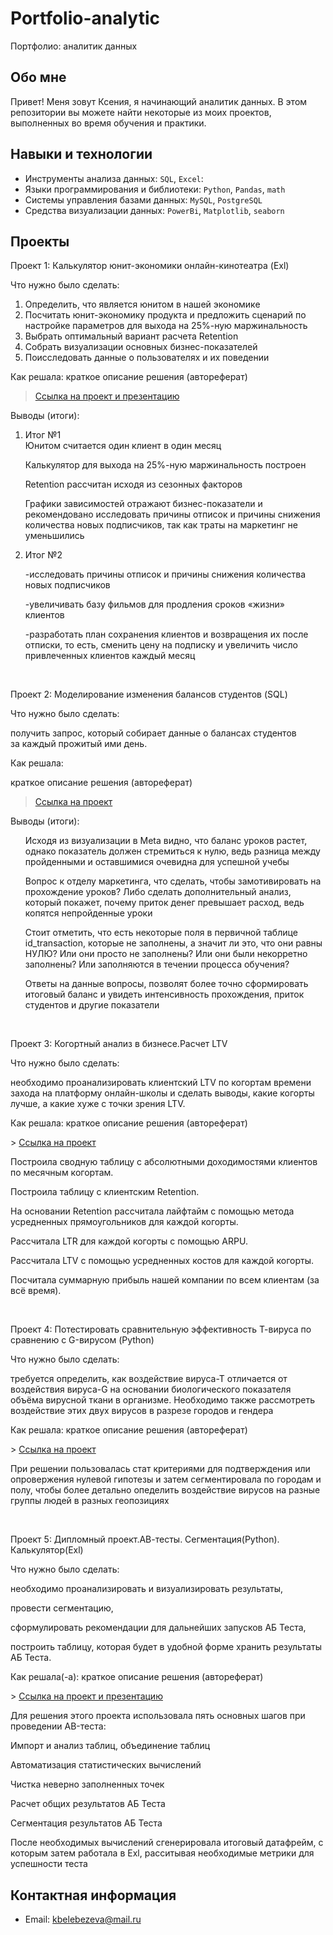 # Portfolio-analytic
Портфолио: аналитик данных

## Обо мне

Привет! Меня зовут Ксения, я начинающий аналитик данных. 
В этом репозитории вы можете найти некоторые из моих проектов, выполненных во время обучения и практики.
<br>

## Навыки и технологии
- Инструменты анализа данных: ``SQL``, ``Excel``: 
- Языки программирования и библиотеки: ``Python``, ``Pandas``, ``math`` 
- Системы управления базами данных: ``MySQL``, ``PostgreSQL``
- Средства визуализации данных: ``PowerBi``, ``Matplotlib``, ``seaborn``




## Проекты
 
<p> Проект 1: Калькулятор юнит-экономики онлайн-кинотеатра (Exl)</p>
<p>Что нужно было сделать:<p>
<ol>
  <li>Определить, что является юнитом в нашей экономике</li>
  <li>Посчитать юнит-экономику продукта и предложить сценарий по настройке параметров для выхода на 25%-ную маржинальность</li>
  <li>Выбрать оптимальный вариант расчета Retention</li>
  <li>Собрать визуализации основных бизнес-показателей</li>
  <li>Поисследовать данные о пользователях и их поведении</li>
</ol>

<p>Как решала: краткое описание решения (автореферат)<p>

> <a href="https://drive.google.com/drive/folders/1AqPSKrFcUSQbLViHThlHRmZAZFQ5_2A0?usp=sharing" >Ссылка на проект и презентацию </a>

<p>Выводы (итоги):<p>
<ol>
  <li>Итог №1</li>
 Юнитом считается один клиент в один месяц<p>
 Калькулятор для выхода на 25%-ную маржинальность построен<p>
 Retention рассчитан исходя из сезонных факторов<p>
 Графики зависимостей отражают бизнес-показатели и рекомендовано исследовать причины отписок и причины снижения количества новых   подписчиков, так как траты на маркетинг не уменьшились
 
  <li>Итог №2</li>
  
-исследовать причины отписок и причины снижения количества новых подписчиков<p>
-увеличивать базу фильмов для продления сроков «жизни» клиентов<p>
-разработать план сохранения клиентов и возвращения их после отписки, то есть, сменить цену на подписку и увеличить число привлеченных клиентов каждый месяц
</ol>

<br> 

<p>Проект 2: Моделирование изменения балансов студентов (SQL)</p> 
<p>Что нужно было сделать:<p>
получить запрос, который собирает данные о балансах студентов за каждый прожитый ими день.<p>
 
<p>Как решала:<p>
 краткое описание решения (автореферат)<p>

> <a href="https://docs.google.com/document/d/1XXtFr-eTYJGuyeOXvORakBPy3ly798Kt/edit?usp=sharing&ouid=117285085431310573422&rtpof=true&sd=true">Ссылка на проект</a>

<p>Выводы (итоги):<p>
<ol>
   Исходя из визуализации в Meta видно, что баланс уроков растет, однако показатель должен стремиться к нулю, ведь разница между пройденными и оставшимися очевидна для успешной учебы<p>
   Вопрос к отделу маркетинга, что сделать, чтобы замотивировать на прохождение уроков? Либо сделать дополнительный анализ, который покажет, почему приток денег превышает расход, ведь копятся непройденные уроки<p>
   Стоит отметить, что есть некоторые поля в первичной таблице id_transaction, которые не заполнены, а значит ли это, что они равны НУЛЮ? Или они просто не заполнены? Или они были некорретно заполнены? Или заполняются в течении процесса обучения?<p>
 
Ответы на данные вопросы, позволят более точно сформировать итоговый баланс и увидеть интенсивность прохождения, приток студентов и другие показатели 
</ol>

<br> 

<p>Проект 3: Когортный анализ в бизнесе.Расчет LTV</p> 
<p>Что нужно было сделать:<p>
необходимо проанализировать клиентский LTV по когортам времени захода на платформу онлайн-школы и сделать выводы, какие когорты лучше, а какие хуже с точки зрения LTV.<p>
 
<p>Как решала: краткое описание решения (автореферат)<p>
 > <a href="https://docs.google.com/spreadsheets/d/1eqFc4mBZPau58UndphtXhY-_f4g9i4M8/edit?usp=sharing&ouid=117285085431310573422&rtpof=true&sd=true">Ссылка на проект</a>
 
Построила сводную таблицу с абсолютными доходимостями клиентов по месячным когортам.<p>
Построила таблицу с клиентским Retention.<p>
На основании Retention рассчитала лайфтайм с помощью метода усредненных прямоугольников для каждой когорты.<p>
Рассчитала LTR для каждой когорты с помощью ARPU.<p>
Рассчитала LTV с помощью усредненных костов для каждой когорты.<p>
Посчитала суммарную прибыль нашей компании по всем клиентам (за всё время).<p>

 
 <br> 

 <p>Проект 4: Потестировать сравнительную эффективность Т-вируса по сравнению с G-вирусом (Python)
<p>Что нужно было сделать:<p>
требуется определить, как воздействие вируса-Т отличается от воздействия вируса-G на основании биологического показателя объёма вирусной ткани в организме. Необходимо также рассмотреть воздействие этих двух вирусов в разрезе городов и гендера 
 
<p>Как решала: краткое описание решения (автореферат)<p>
 > <a href="https://drive.google.com/file/d/1FNrp-OigLGauKScGBf2Vr47EaTGZMGeW/view?usp=sharing">Ссылка на проект </a>
 
<p> При решении пользовалась стат критериями для подтверждения или опровержения нулевой гипотезы и затем сегментировала по городам и полу, чтобы более детально опеделить воздействие вирусов на разные группы людей в разных геопозициях</p> 
 
<br>  
 
 
<p>Проект 5: Дипломный проект.АВ-тесты. Сегментация(Python). Калькулятор(Exl)</p> 
<p>Что нужно было сделать:<p>
необходимо проанализировать и визуализировать результаты,</p> 
провести сегментацию, </p> 
сформулировать рекомендации для дальнейших запусков АБ Теста, </p> 
построить таблицу, которая будет в удобной форме хранить результаты АБ Теста.<p>
 
<p>Как решала(-а): краткое описание решения (автореферат)<p>
 > <a href="https://drive.google.com/drive/folders/1833XTxqzibq8huikaAYEa0o_OzfqQfqU?usp=sharing">Ссылка на проект и презентацию </a>
 
<p> Для решения этого проекта использовала пять основных шагов при проведении AB-теста: </p>
Импорт и анализ таблиц, объединение таблиц</p>
Автоматизация статистических вычислений</p>
Чистка неверно заполненных точек</p>
Расчет общих результатов АБ Теста</p>
Сегментация результатов АБ Теста</p>
<p> После необходимых вычислений сгенерировала итоговый датафрейм, с которым затем работала в Exl, расситывая необходимые метрики для успешности теста </p>

## Контактная информация
- Email: kbelebezeva@mail.ru
